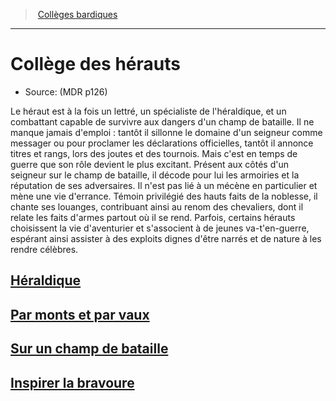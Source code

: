 ﻿>  [Collèges bardiques](hd_bard_colleges_bardiques.md)

---


# Collège des hérauts

- Source: (MDR p126)

Le héraut est à la fois un lettré, un spécialiste de l'héraldique, et un combattant capable de survivre aux dangers d'un champ de bataille. Il ne manque jamais d'emploi : tantôt il sillonne le domaine d'un seigneur comme messager ou pour proclamer les déclarations officielles, tantôt il annonce titres et rangs, lors des joutes et des tournois. Mais c'est en temps de guerre que son rôle devient le plus excitant. Présent aux côtés d'un seigneur sur le champ de bataille, il décode pour lui les armoiries et la réputation de ses adversaires. Il n'est pas lié à un mécène en particulier et mène une vie d'errance. Témoin privilégié des hauts faits de la noblesse, il chante ses louanges, contribuant ainsi au renom des chevaliers, dont il relate les faits d'armes partout où il se rend. Parfois, certains hérauts choisissent la vie d'aventurier et s'associent à de jeunes va-t'en-guerre, espérant ainsi assister à des exploits dignes d'être narrés et de nature à les rendre célèbres.



## [Héraldique](hd_bard_heralds_heraldique.md)



## [Par monts et par vaux](hd_bard_heralds_par_monts_et_par_vaux.md)



## [Sur un champ de bataille](hd_bard_heralds_sur_un_champ_de_bataille.md)



## [Inspirer la bravoure](hd_bard_heralds_inspirer_la_bravoure.md)

